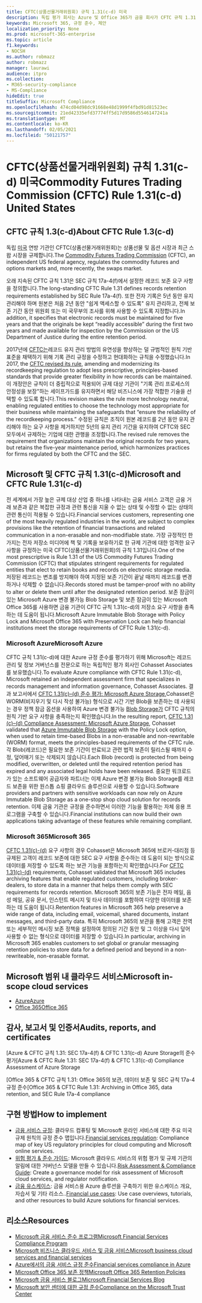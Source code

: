 ```yaml
---
title: CFTC(상품선물거래위원회) 규칙 1.31(c-d) 미국
description: 독립 평가 회사는 Azure 및 Office 365가 금융 회사가 CFTC 규칙 1.31 기록 보존 및 변경 불가능한 저장소 요구 사항을 충족하는 데 도움을 줄 수 있는 것으로 확인했습니다.
keywords: Microsoft 365, 규정 준수, 제안
localization_priority: None
ms.prod: microsoft-365-enterprise
ms.topic: article
f1.keywords:
- NOCSH
ms.author: robmazz
author: robmazz
manager: laurawi
audience: itpro
ms.collection:
- M365-security-compliance
- MS-Compliance
hideEdit: true
titleSuffix: Microsoft Compliance
ms.openlocfilehash: 474cd04d98dc91668e48d1999f4fbd91d81523ec
ms.sourcegitcommit: 21ed42335efd37774ff5d17d9586d5546147241a
ms.translationtype: MT
ms.contentlocale: ko-KR
ms.lasthandoff: 02/05/2021
ms.locfileid: "50121757"
---
```

# <a name="commodity-futures-trading-commission-cftc-rule-131c-d-united-states"></a><span data-ttu-id="9b16a-104">CFTC(상품선물거래위원회) 규칙 1.31(c-d) 미국</span><span class="sxs-lookup"><span data-stu-id="9b16a-104">Commodity Futures Trading Commission (CFTC) Rule 1.31(c-d) United States</span></span>

## <a name="about-cftc-rule-13c-d"></a><span data-ttu-id="9b16a-105">CFTC 규칙 1.3(c-d)</span><span class="sxs-lookup"><span data-stu-id="9b16a-105">About CFTC Rule 1.3(c-d)</span></span>

<span data-ttu-id="9b16a-106">독립 [미국](https://www.cftc.gov/) 연방 기관인 CFTC(상품선물거래위원회)는 상품선물 및 옵션 시장과 최근 스왑 시장을 규제합니다.</span><span class="sxs-lookup"><span data-stu-id="9b16a-106">The [Commodity Futures Trading Commission](https://www.cftc.gov/) (CFTC), an independent US federal agency, regulates the commodity futures and options markets and, more recently, the swaps market.</span></span>  
  
<span data-ttu-id="9b16a-107">오래 지속된 CFTC 규칙 1.31은 SEC 규칙 17a-4(f)에서 설정한 레코드 보존 요구 사항을 정의합니다.</span><span class="sxs-lookup"><span data-stu-id="9b16a-107">The long-standing CFTC Rule 1.31 defines records retention requirements established by SEC Rule 17a-4(f).</span></span> <span data-ttu-id="9b16a-108">또한 전자 기록은 5년 동안 유지 관리해야 하며 원본은 처음 2년 동안 "쉽게 액세스할 수 있도록" 유지 관리하고, 전체 보존 기간 동안 위원회 또는 미 국무부의 조사를 위해 사용할 수 있도록 지정합니다.</span><span class="sxs-lookup"><span data-stu-id="9b16a-108">In addition, it specifies that electronic records must be maintained for five years and that the originals be kept “readily accessible” during the first two years and made available for inspection by the Commission or the US Department of Justice during the entire retention period.</span></span>  
  
<span data-ttu-id="9b16a-109">2017년에 [CFTC는](https://www.cftc.gov/sites/default/files/idc/groups/public/@lrfederalregister/documents/file/2017-11014a.pdf)레코드 유지 관리 방법의 유연성을 향상하는 덜 규범적인 원칙 기반 표준을 채택하기 위해 기록 관리 규정을 수정하고 현대화하는 규칙을 수정했습니다.</span><span class="sxs-lookup"><span data-stu-id="9b16a-109">In 2017, the [CFTC revised its rule](https://www.cftc.gov/sites/default/files/idc/groups/public/@lrfederalregister/documents/file/2017-11014a.pdf), amending and modernizing its recordkeeping regulation to adopt less prescriptive, principles-based standards that provide greater flexibility in how records can be maintained.</span></span> <span data-ttu-id="9b16a-110">이 개정안은 규칙이 더 중립적으로 적용되어 규제 대상 기관이 "기록 관리 프로세스의 안정성을 보장"하는 세이프가드를 유지하면서 해당 비즈니스에 가장 적합한 기술을 선택할 수 있도록 합니다.</span><span class="sxs-lookup"><span data-stu-id="9b16a-110">This revision makes the rule more technology neutral, enabling regulated entities to choose the technology most appropriate for their business while maintaining the safeguards that “ensure the reliability of the recordkeeping process.”</span></span> <span data-ttu-id="9b16a-111">수정된 규칙은 조직이 원본 레코드를 2년 동안 유지 관리해야 하는 요구 사항을 제거하지만 5년의 유지 관리 기간을 유지하여 CFTC와 SEC 모두에서 규제하는 기업에 대한 관행을 조정합니다.</span><span class="sxs-lookup"><span data-stu-id="9b16a-111">The revised rule removes the requirement that organizations maintain the original records for two years, but retains the five-year maintenance period, which harmonizes practices for firms regulated by both the CFTC and the SEC.</span></span>

## <a name="microsoft-and-cftc-rule-131c-d"></a><span data-ttu-id="9b16a-112">Microsoft 및 CFTC 규칙 1.31(c-d)</span><span class="sxs-lookup"><span data-stu-id="9b16a-112">Microsoft and CFTC Rule 1.31(c-d)</span></span>

<span data-ttu-id="9b16a-113">전 세계에서 가장 높은 규제 대상 산업 중 하나를 나타내는 금융 서비스 고객은 금융 거래 보존과 같은 복잡한 규정과 관련 통신을 지울 수 없는 상태 및 수정할 수 없는 상태의 관련 통신이 적용될 수 있습니다.</span><span class="sxs-lookup"><span data-stu-id="9b16a-113">Financial services customers, representing one of the most heavily regulated industries in the world, are subject to complex provisions like the retention of financial transactions and related communication in a non-erasable and non-modifiable state.</span></span> <span data-ttu-id="9b16a-114">가장 규정적인 한 가지는 전자 저장소 미디어에 책 및 기록을 보유하기로 한 규제 기관에 대한 엄격한 요구 사항을 규정하는 미국 CFTC(상품선물거래위원회)의 규칙 1.31입니다.</span><span class="sxs-lookup"><span data-stu-id="9b16a-114">One of the most prescriptive is Rule 1.31 of the US Commodity Futures Trading Commission (CFTC) that stipulates stringent requirements for regulated entities that elect to retain books and records on electronic storage media.</span></span> <span data-ttu-id="9b16a-115">저장된 레코드는 변조를 방지해야 하여 지정된 보존 기간이 끝날 때까지 레코드를 변경하거나 삭제할 수 없습니다.</span><span class="sxs-lookup"><span data-stu-id="9b16a-115">Records stored must be tamper-proof with no ability to alter or delete them until after the designated retention period.</span></span> <span data-ttu-id="9b16a-116">보존 잠금이 있는 Microsoft Azure 변경 불가능 Blob Storage 및 보존 잠금이 있는 Microsoft Office 365를 사용하면 금융 기관이 CFTC 규칙 1.31(c-d)의 저장소 요구 사항을 충족하는 데 도움이 됩니다.</span><span class="sxs-lookup"><span data-stu-id="9b16a-116">Microsoft Azure Immutable Blob Storage with Policy Lock and Microsoft Office 365 with Preservation Lock can help financial institutions meet the storage requirements of CFTC Rule 1.31(c-d).</span></span>

### <a name="microsoft-azure"></a><span data-ttu-id="9b16a-117">Microsoft Azure</span><span class="sxs-lookup"><span data-stu-id="9b16a-117">Microsoft Azure</span></span>

<span data-ttu-id="9b16a-118">CFTC 규칙 1.31(c-d)에 대한 Azure 규정 준수를 평가하기 위해 Microsoft는 레코드 관리 및 정보 거버넌스를 전문으로 하는 독립적인 평가 회사인 Cohasset Associates를 보유했습니다.</span><span class="sxs-lookup"><span data-stu-id="9b16a-118">To evaluate Azure compliance with CFTC Rule 1.31(c-d), Microsoft retained an independent assessment firm that specializes in records management and information governance, Cohasset Associates.</span></span> <span data-ttu-id="9b16a-119">결과 보고서에서 [CFTC 1.31(c)–(d) 준수 평가: Microsoft Azure Storage,](https://servicetrust.microsoft.com/ViewPage/MSComplianceGuide?command=Download&downloadType=Document&downloadId=19b08fd4-d276-43e8-9461-715981d0ea20&docTab=4ce99610-c9c0-11e7-8c2c-f908a777fa4d_GRC_Assessment_Reports)Cohasset은 WORM(비지우기 및 다시 작성 불가능) 형식으로 시간 기반 Blob을 보존하는 데 사용되는 경우 정책 잠금 옵션을 사용하여 Azure 변경 불가능 [Blob Storage가](/azure/storage/blobs/storage-blob-immutable-storage) CFTC 규칙의 원칙 기반 요구 사항을 충족하는지 확인했습니다.</span><span class="sxs-lookup"><span data-stu-id="9b16a-119">In the resulting report, [CFTC 1.31 (c)–(d) Compliance Assessment: Microsoft Azure Storage](https://servicetrust.microsoft.com/ViewPage/MSComplianceGuide?command=Download&downloadType=Document&downloadId=19b08fd4-d276-43e8-9461-715981d0ea20&docTab=4ce99610-c9c0-11e7-8c2c-f908a777fa4d_GRC_Assessment_Reports), Cohasset validated that [Azure Immutable Blob Storage](/azure/storage/blobs/storage-blob-immutable-storage) with the Policy Lock option, when used to retain time-based Blobs in a non-erasable and non-rewritable (WORM) format, meets the principles-based requirements of the CFTC rule.</span></span> <span data-ttu-id="9b16a-120">각 Blob(레코드)은 필요한 보존 기간이 만료되고 관련 법적 보존이 릴리스될 때까지 수정, 덮어매기 또는 삭제되지 않습니다.</span><span class="sxs-lookup"><span data-stu-id="9b16a-120">Each Blob (record) is protected from being modified, overwritten, or deleted until the required retention period has expired and any associated legal holds have been released.</span></span> <span data-ttu-id="9b16a-121">중요한 워크로드가 있는 소프트웨어 공급자와 파트너는 이제 Azure 변경 불가능 Blob Storage를 레코드 보존을 위한 원스톱 쇼핑 클라우드 솔루션으로 사용할 수 있습니다.</span><span class="sxs-lookup"><span data-stu-id="9b16a-121">Software providers and partners with sensitive workloads can now rely on Azure Immutable Blob Storage as a one-stop shop cloud solution for records retention.</span></span> <span data-ttu-id="9b16a-122">이제 금융 기관은 규정을 준수하면서 이러한 기능을 활용하는 자체 응용 프로그램을 구축할 수 있습니다.</span><span class="sxs-lookup"><span data-stu-id="9b16a-122">Financial institutions can now build their own applications taking advantage of these features while remaining compliant.</span></span>

### <a name="microsoft-365"></a><span data-ttu-id="9b16a-123">Microsoft 365</span><span class="sxs-lookup"><span data-stu-id="9b16a-123">Microsoft 365</span></span>

<span data-ttu-id="9b16a-124">[CFTC 1.31(c)-(d)](/microsoft-365/compliance/retention-regulatory-requirements#sec-17a-4f-finra-4511c-and-cftc-131c-d) 요구 사항의 경우 Cohasset은 Microsoft 365에 브로커-대리점 등 규제된 고객이 레코드 보존에 대한 SEC 요구 사항을 준수하는 데 도움이 되는 방식으로 데이터를 저장할 수 있도록 하는 보관 기능을 포함하는지 확인했습니다.</span><span class="sxs-lookup"><span data-stu-id="9b16a-124">For [CFTC 1.31(c)-(d)](/microsoft-365/compliance/retention-regulatory-requirements#sec-17a-4f-finra-4511c-and-cftc-131c-d) requirements, Cohasset validated that Microsoft 365 includes archiving features that enable regulated customers, including broker-dealers, to store data in a manner that helps them comply with SEC requirements for records retention.</span></span> <span data-ttu-id="9b16a-125">Microsoft 365의 보존 기능은 전자 메일, 음성 메일, 공유 문서, 인스턴트 메시지 및 타사 데이터를 포함하여 다양한 데이터를 보존하는 데 도움이 됩니다.</span><span class="sxs-lookup"><span data-stu-id="9b16a-125">Retention features in Microsoft 365 help preserve a wide range of data, including email, voicemail, shared documents, instant messages, and third-party data.</span></span> <span data-ttu-id="9b16a-126">특히 Microsoft 365의 보관을 통해 고객은 전역 또는 세부적인 메시징 보존 정책을 설정하여 정의된 기간 동안 및 그 이상을 다시 덮어 사용할 수 없는 형식으로 데이터를 저장할 수 있습니다.</span><span class="sxs-lookup"><span data-stu-id="9b16a-126">In particular, archiving in Microsoft 365 enables customers to set global or granular messaging retention policies to store data for a defined period and beyond in a non-rewriteable, non-erasable format.</span></span>

## <a name="microsoft-in-scope-cloud-services"></a><span data-ttu-id="9b16a-127">Microsoft 범위 내 클라우드 서비스</span><span class="sxs-lookup"><span data-stu-id="9b16a-127">Microsoft in-scope cloud services</span></span>

- [<span data-ttu-id="9b16a-128">Azure</span><span class="sxs-lookup"><span data-stu-id="9b16a-128">Azure</span></span>](https://aka.ms/AzureCompliance)
- [<span data-ttu-id="9b16a-129">Office 365</span><span class="sxs-lookup"><span data-stu-id="9b16a-129">Office 365</span></span>](https://aka.ms/o365-compliance-framework)

## <a name="audits-reports-and-certificates"></a><span data-ttu-id="9b16a-130">감사, 보고서 및 인증서</span><span class="sxs-lookup"><span data-stu-id="9b16a-130">Audits, reports, and certificates</span></span>

<span data-ttu-id="9b16a-131">[Azure & CFTC 규칙 1.31: SEC 17a-4(f) & CFTC 1.31(c-d) Azure Storage의 준수 평가</span><span class="sxs-lookup"><span data-stu-id="9b16a-131">[Azure & CFTC Rule 1.31: SEC 17a-4(f) & CFTC 1.31(c-d) Compliance Assessment of Azure Storage</span></span>

<span data-ttu-id="9b16a-132">[Office 365 & CFTC 규칙 1.31: Office 365의 보관, 데이터 보존 및 SEC 규칙 17a-4 규정 준수</span><span class="sxs-lookup"><span data-stu-id="9b16a-132">[Office 365 & CFTC Rule 1.31: Archiving in Office 365, data retention, and SEC Rule 17a-4 compliance</span></span>

## <a name="how-to-implement"></a><span data-ttu-id="9b16a-133">구현 방법</span><span class="sxs-lookup"><span data-stu-id="9b16a-133">How to implement</span></span>

- <span data-ttu-id="9b16a-134">[금융 서비스 규정](https://servicetrust.microsoft.com/ViewPage/TrustDocuments?command=Download&downloadType=Document&downloadId=5b483567-00b0-4d86-96ae-ee887dadb61c&docTab=6d000410-c9e9-11e7-9a91-892aae8839ad_Compliance_Guides): 클라우드 컴퓨팅 및 Microsoft 온라인 서비스에 대한 주요 미국 규제 원칙의 규정 준수 맵입니다.</span><span class="sxs-lookup"><span data-stu-id="9b16a-134">[Financial services regulation](https://servicetrust.microsoft.com/ViewPage/TrustDocuments?command=Download&downloadType=Document&downloadId=5b483567-00b0-4d86-96ae-ee887dadb61c&docTab=6d000410-c9e9-11e7-9a91-892aae8839ad_Compliance_Guides): Compliance map of key US regulatory principles for cloud computing and Microsoft online services.</span></span>
- <span data-ttu-id="9b16a-135">[위험 평가 & 준수 가이드](https://aka.ms/RiskGovernanceGuide): Microsoft 클라우드 서비스의 위험 평가 및 규제 기관의 알림에 대한 거버넌스 모델을 만들 수 있습니다.</span><span class="sxs-lookup"><span data-stu-id="9b16a-135">[Risk Assessment & Compliance Guide](https://aka.ms/RiskGovernanceGuide): Create a governance model for risk assessment of Microsoft cloud services, and regulator notification.</span></span>
- <span data-ttu-id="9b16a-136">[금융 유스케이스](/azure/industry/financial/): 금융 서비스용 Azure 솔루션을 구축하기 위한 유스케이스 개요, 자습서 및 기타 리소스..</span><span class="sxs-lookup"><span data-stu-id="9b16a-136">[Financial use cases](/azure/industry/financial/): Use case overviews, tutorials, and other resources to build Azure solutions for financial services.</span></span>

## <a name="resources"></a><span data-ttu-id="9b16a-137">리소스</span><span class="sxs-lookup"><span data-stu-id="9b16a-137">Resources</span></span>

- [<span data-ttu-id="9b16a-138">Microsoft 금융 서비스 준수 프로그램</span><span class="sxs-lookup"><span data-stu-id="9b16a-138">Microsoft Financial Services Compliance Program</span></span>](https://aka.ms/FSCP-Print)
- [<span data-ttu-id="9b16a-139">Microsoft 비즈니스 클라우드 서비스 및 금융 서비스</span><span class="sxs-lookup"><span data-stu-id="9b16a-139">Microsoft business cloud services and financial services</span></span>](https://www.microsoft.com/trustcenter/cloudservices/financialservices)
- [<span data-ttu-id="9b16a-140">Azure에서의 금융 서비스 규정 준수</span><span class="sxs-lookup"><span data-stu-id="9b16a-140">Financial services compliance in Azure</span></span>](https://azure.microsoft.com/resources/videos/azurecon-2015-financial-services-compliance-in-azure/)
- [<span data-ttu-id="9b16a-141">Microsoft Office 365 보존 정책</span><span class="sxs-lookup"><span data-stu-id="9b16a-141">Microsoft Office 365 Retention Policies</span></span>](/office365/securitycompliance/retention-policies)
- [<span data-ttu-id="9b16a-142">Microsoft 금융 서비스 블로그</span><span class="sxs-lookup"><span data-stu-id="9b16a-142">Microsoft Financial Services Blog</span></span>](https://techcommunity.microsoft.com/t5/Financial-Services-Blog/bg-p/FinancialServicesBlog)
- [<span data-ttu-id="9b16a-143">Microsoft 보안 센터에 대한 규정 준수</span><span class="sxs-lookup"><span data-stu-id="9b16a-143">Compliance on the Microsoft Trust Center</span></span>](https://www.microsoft.com/trust-center/compliance/compliance-overview)
